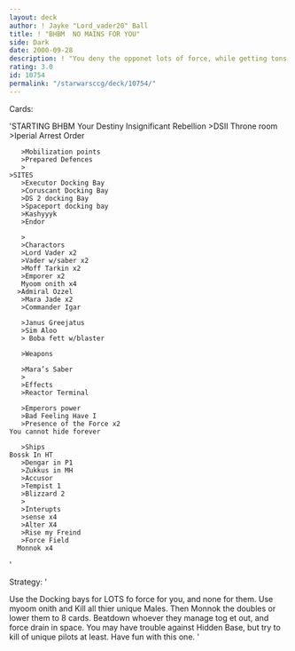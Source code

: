 ```yaml
---
layout: deck
author: ! Jayke "Lord_vader20" Ball
title: ! "BHBM  NO MAINS FOR YOU"
side: Dark
date: 2000-09-28
description: ! "You deny the opponet lots of force, while getting tons for you. You kill of all of their unique Males and thier hands."
rating: 3.0
id: 10754
permalink: "/starwarsccg/deck/10754/"
---
```

Cards: 

'STARTING
	  BHBM
	 Your Destiny
	 Insignificant Rebellion
       >DSII Throne room
       >Iperial Arrest Order

       >Mobilization points
       >Prepared Defences
       >
	>SITES
       >Executor Docking Bay
       >Coruscant Docking Bay
       >DS 2 docking Bay
       >Spaceport docking bay
       >Kashyyyk
       >Endor

       >
       >Charactors
       >Lord Vader x2
       >Vader w/saber x2
       >Moff Tarkin x2
       >Emporer x2
       Myoom onith x4
      >Admiral Ozzel
       >Mara Jade x2
       >Commander Igar

       >Janus Greejatus
       >Sim Aloo
       > Boba fett w/blaster

       >Weapons

       >Mara’s Saber
       >
       >Effects
       >Reactor Terminal

       >Emperors power
       >Bad Feeling Have I
       >Presence of the Force x2
	You cannot hide forever

       >Ships
	Bossk In HT
       >Dengar in P1
       >Zukkus in MH
       >Accusor
       >Tempist 1
       >Blizzard 2
       >
       >Interupts
       >sense x4
       >Alter X4
       >Rise my Freind
       >Force Field
      Monnok x4
'

Strategy: '

Use the Docking bays for LOTS fo force for you, and none for them. Use myoom onith and Kill all thier unique Males. Then Monnok the doubles or lower them to 8 cards. Beatdown whoever they manage tog et out, and force drain in space. You may have trouble against Hidden Base, but try to kill of unique pilots at least. Have fun with this one. '
